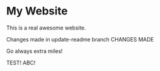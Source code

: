 # My Website

This is a real awesome website. 


Changes made in update-readme branch CHANGES MADE


Go always extra miles!

TEST! ABC!
